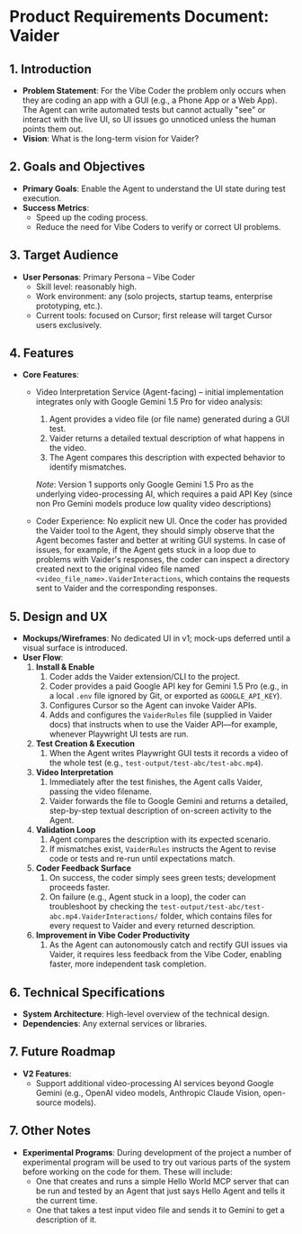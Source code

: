 # Product Requirements Document: Vaider

## 1. Introduction

*   **Problem Statement**: For the Vibe Coder the problem only occurs when they are coding an app with a GUI (e.g., a Phone App or a Web App). The Agent can write automated tests but cannot actually "see" or interact with the live UI, so UI issues go unnoticed unless the human points them out.
*   **Vision**: What is the long-term vision for Vaider?

## 2. Goals and Objectives

*   **Primary Goals**: Enable the Agent to understand the UI state during test execution.
*   **Success Metrics**: 
    * Speed up the coding process.
    * Reduce the need for Vibe Coders to verify or correct UI problems.

## 3. Target Audience

*   **User Personas**: Primary Persona – Vibe Coder
    * Skill level: reasonably high.
    * Work environment: any (solo projects, startup teams, enterprise prototyping, etc.).
    * Current tools: focused on Cursor; first release will target Cursor users exclusively.

## 4. Features

*   **Core Features**: 
    * Video Interpretation Service (Agent-facing) – initial implementation integrates only with Google Gemini 1.5 Pro for video analysis:
        1. Agent provides a video file (or file name) generated during a GUI test.
        2. Vaider returns a detailed textual description of what happens in the video.
        3. The Agent compares this description with expected behavior to identify mismatches.

        *Note*: Version 1 supports only Google Gemini 1.5 Pro as the underlying video-processing AI, which requires a paid API Key (since non Pro Gemini models produce low quality video descriptions)
    * Coder Experience: No explicit new UI. Once the coder has provided the Vaider tool to the Agent, they should simply observe that the Agent becomes faster and better at writing GUI systems. In case of issues, for example, if the Agent gets stuck in a loop due to problems with Vaider's responses, the coder can inspect a directory created next to the original video file named `<video_file_name>.VaiderInteractions`, which contains the requests sent to Vaider and the corresponding responses.

## 5. Design and UX

*   **Mockups/Wireframes**: No dedicated UI in v1; mock-ups deferred until a visual surface is introduced.
*   **User Flow**:
    1. **Install & Enable**
        1. Coder adds the Vaider extension/CLI to the project.
        2. Coder provides a paid Google API key for Gemini 1.5 Pro (e.g., in a local `.env` file ignored by Git, or exported as `GOOGLE_API_KEY`).
        3. Configures Cursor so the Agent can invoke Vaider APIs.
        4. Adds and configures the `VaiderRules` file (supplied in Vaider docs) that instructs when to use the Vaider API—for example, whenever Playwright UI tests are run.
    2. **Test Creation & Execution**
        1. When the Agent writes Playwright GUI tests it records a video of the whole test (e.g., `test-output/test-abc/test-abc.mp4`).
    3. **Video Interpretation**
        1. Immediately after the test finishes, the Agent calls Vaider, passing the video filename.
        2. Vaider forwards the file to Google Gemini and returns a detailed, step-by-step textual description of on-screen activity to the Agent.
    4. **Validation Loop**
        1. Agent compares the description with its expected scenario.
        2. If mismatches exist, `VaiderRules` instructs the Agent to revise code or tests and re-run until expectations match.
    5. **Coder Feedback Surface**
        1. On success, the coder simply sees green tests; development proceeds faster.
        2. On failure (e.g., Agent stuck in a loop), the coder can troubleshoot by checking the `test-output/test-abc/test-abc.mp4.VaiderInteractions/` folder, which contains files for every request to Vaider and every returned description.
    6. **Improvement in Vibe Coder Productivity**
        1. As the Agent can autonomously catch and rectify GUI issues via Vaider, it requires less feedback from the Vibe Coder, enabling faster, more independent task completion.

## 6. Technical Specifications

*   **System Architecture**: High-level overview of the technical design.
*   **Dependencies**: Any external services or libraries.

## 7. Future Roadmap

*   **V2 Features**:
    * Support additional video-processing AI services beyond Google Gemini (e.g., OpenAI video models, Anthropic Claude Vision, open-source models).

## 7. Other Notes 

*   **Experimental Programs**: During development of the project a number of experimental program will be used to try out various parts of the system before working on the code for them.  These will include:
    - One that creates and runs a simple Hello World MCP server that can be run and tested by an Agent that just says Hello Agent and tells it the current time.
    - One that takes a test input video file and sends it to Gemini to get a description of it.